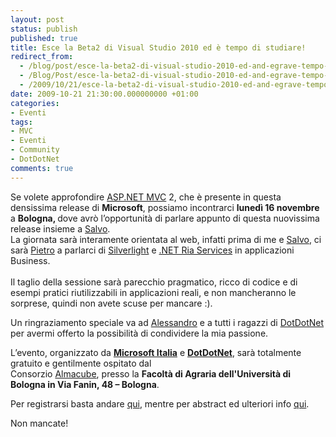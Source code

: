 ```yaml
---
layout: post
status: publish
published: true
title: Esce la Beta2 di Visual Studio 2010 ed è tempo di studiare!
redirect_from: 
  - /blog/post/esce-la-beta2-di-visual-studio-2010-ed-and-egrave-tempo-di-studiare/
  - /Blog/Post/esce-la-beta2-di-visual-studio-2010-ed-and-egrave-tempo-di-studiare/
  - /2009/10/21/esce-la-beta2-di-visual-studio-2010-ed-and-egrave-tempo-di-studiare/
date: 2009-10-21 21:30:00.000000000 +01:00
categories:
- Eventi
tags:
- MVC
- Eventi
- Community
- DotDotNet
comments: true
---
```

<p>
	Se volete approfondire <a href="http://imperugo.tostring.it/Categories/Archive/MVC" target="_blank" title="ASP.NET MVC">ASP.NET MVC</a> 2, che &egrave; presente in questa densissima release di <strong>Microsoft</strong>, possiamo incontrarci <strong>luned&igrave; 16 novembre</strong> a <strong>Bologna, </strong>dove avr&ograve; l&rsquo;opportunit&agrave; di parlare appunto di questa nuovissima release insieme a <a href="http://bitvector.tostring.it/" rel="nofollow friend met colleague" target="_new">Salvo</a>. <br />
	La giornata sar&agrave; interamente orientata al web, infatti prima di me e <a href="http://bitvector.tostring.it/" rel="nofollow friend met colleague" target="_new">Salvo</a>, ci sar&agrave; <a href="http://blogs.msdn.com/pietrobr/" rel="nofollow met colleague" target="_new">Pietro</a> a parlarci di <a href="http://silverlight.net/" rel="nofollow" target="_blank">Silverlight</a> e <a href="http://www.imperugo.tostring.it/Tags/Archive/.NET+RIA+Services" target="_blank" title=".NET Ria Services">.NET Ria Services</a> in applicazioni Business. <br />
	<br />
	Il taglio della sessione sar&agrave; parecchio pragmatico, ricco di codice e di esempi pratici riutilizzabili in applicazioni reali, e non mancheranno le sorprese, quindi non avete scuse per mancare :).</p>
<p>
	Un ringraziamento speciale va ad <a href="http://blogs.ugidotnet.org/allePalle_blog/Default.aspx" rel="nofollow met colleague" target="_new">Alessandro</a> e a tutti i ragazzi di <a href="http://dotdotnet.org/" rel="nofollow" target="_blank" title="DotDotNet">DotDotNet</a> per avermi offerto la possibilit&agrave; di condividere la mia passione.</p>
<p>
	L&rsquo;evento, organizzato da <a href="http://www.microsoft.it" rel="nofollow" target="_blank" title="Microsoft Italia"><strong>Microsoft Italia</strong></a> e <a href="http://dotdotnet.org/" rel="nofollow" target="_blank" title="DotDotNet"><strong>DotDotNet</strong></a>, sar&agrave; totalmente gratuito e gentilmente ospitato dal <br />
	Consorzio <a href="http://www.almacube.com/" rel="nofollow" target="_blank" title="Almacube">Almacube</a>, presso la <strong>Facolt&agrave; di Agraria dell&#39;Universit&agrave; di Bologna in Via Fanin, 48 &ndash; Bologna</strong>.</p>
<p>
	Per registrarsi basta andare <a href="http://msevents.microsoft.com/CUI/EventDetail.aspx?EventID=1032429666&amp;culture=it-IT" rel="nofollow" target="_blank" title="Registrazione Community Tour">qui</a>, mentre per abstract ed ulteriori info <a href="http://dotdotnet.org/content/Tour09fall.aspx" rel="nofollow" target="_blank" title="Tour09fall">qui</a>.</p>
<p>
	Non mancate!</p>
